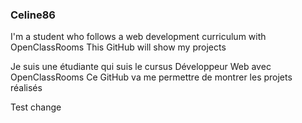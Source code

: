 <h3>Celine86</h3> 
<p>I'm a student who follows a web development curriculum with OpenClassRooms
This GitHub will show my projects</p>
<p>Je suis une étudiante qui suis le cursus Développeur Web avec OpenClassRooms
Ce GitHub va me permettre de montrer les projets réalisés</p>


Test change
